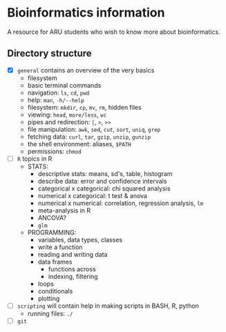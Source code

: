 # Bioinformatics information

A resource for ARU students who wish to know more about bioinformatics.

## Directory structure

- [x] `general` contains an overview of the very basics
  - filesystem
  - basic terminal commands
  - navigation: `ls`, `cd`, `pwd`
  - help: `man`, `-h/--help`
  - filesystem: `mkdir`, `cp`, `mv`, `rm`, hidden files
  - viewing: `head`, `more/less`, `wc`
  - pipes and redirection: `|`, `>`, `>>` 
  - file manipulation: `awk`, `sed`, `cut`, `sort`, `uniq`, `grep`
  - fetching data: `curl`, `tar`, `gzip`, `unzip`, `gunzip`
  - the shell environment: aliases, `$PATH`
  - permissions: `chmod`
- [ ] `R` topics in R
  - STATS:
    - descriptive stats: means, sd's, table, histogram
    - describe data: error and confidence intervals
    - categorical x categorical: chi squared analysis
    - numerical x categorical: t test & anova
    - numerical x numerical: correlation, regression analysis, `lm`
    - meta-analysis in R
    - ANCOVA?
    - `glm`
  - PROGRAMMING:
    - variables, data types, classes    
    - write a function
    - reading and writing data
    - data frames
      - functions across
      - indexing, filtering
    - loops
    - conditionals
    - plotting
- [ ] `scripting` will contain help in making scripts in BASH, R, python
  - running files: `./`
- [ ] `git`
